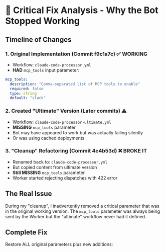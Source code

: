 # 🚨 Critical Fix Analysis - Why the Bot Stopped Working

## Timeline of Changes

### 1. Original Implementation (Commit f9c1a7c) ✅ WORKING
- Workflow: `claude-code-processor.yml`
- **HAD** `mcp_tools` input parameter:
```yaml
mcp_tools:
  description: "Comma-separated list of MCP tools to enable"
  required: false
  type: string
  default: "slack"
```

### 2. Created "Ultimate" Version (Later commits) ⚠️ 
- Workflow: `claude-code-processor-ultimate.yml`
- **MISSING** `mcp_tools` parameter
- Bot may have appeared to work but was actually failing silently
- Or was using cached deployments

### 3. "Cleanup" Refactoring (Commit 4c4b53d) ❌ BROKE IT
- Renamed back to: `claude-code-processor.yml`
- But copied content from ultimate version
- **Still MISSING** `mcp_tools` parameter
- Worker started rejecting dispatches with 422 error

## The Real Issue

During my "cleanup", I inadvertently removed a critical parameter that was in the original working version. The `mcp_tools` parameter was always being sent by the Worker but the "ultimate" workflow never had it defined.

## Complete Fix

Restore ALL original parameters plus new additions: